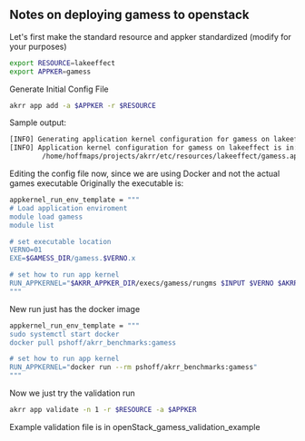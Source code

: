 ## Notes on deploying gamess to openstack

Let's first make the standard resource and appker standardized (modify for your purposes)
```bash
export RESOURCE=lakeeffect
export APPKER=gamess
```
Generate Initial Config File
```bash
akrr app add -a $APPKER -r $RESOURCE
```

Sample output:
```bash
[INFO] Generating application kernel configuration for gamess on lakeeffect
[INFO] Application kernel configuration for gamess on lakeeffect is in: 
        /home/hoffmaps/projects/akrr/etc/resources/lakeeffect/gamess.app.conf

```
Editing the config file now, since we are using Docker and not the actual games executable
Originally the executable is:

```bash
appkernel_run_env_template = """
# Load application enviroment
module load gamess
module list

# set executable location
VERNO=01
EXE=$GAMESS_DIR/gamess.$VERNO.x

# set how to run app kernel
RUN_APPKERNEL="$AKRR_APPKER_DIR/execs/gamess/rungms $INPUT $VERNO $AKRR_NODES $AKRR_CORES_PER_NODE"
"""

```
New run just has the docker image

```bash
appkernel_run_env_template = """
sudo systemctl start docker
docker pull pshoff/akrr_benchmarks:gamess

# set how to run app kernel
RUN_APPKERNEL="docker run --rm pshoff/akrr_benchmarks:gamess"
"""
```
Now we just try the validation run
```bash
akrr app validate -n 1 -r $RESOURCE -a $APPKER
```
Example validation file is in openStack_gamess_validation_example

